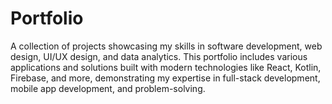 # Portfolio
A collection of projects showcasing my skills in software development, web design, UI/UX design, and data analytics. This portfolio includes various applications and solutions built with modern technologies like React, Kotlin, Firebase, and more, demonstrating my expertise in full-stack development, mobile app development, and problem-solving.
